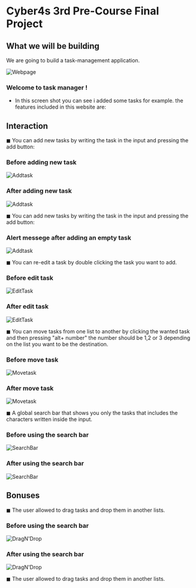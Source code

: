 # Cyber4s 3rd Pre-Course Final Project

## What we will be building

We are going to build a task-management application.

![Webpage](images/webpage.png)

### Welcome to task manager !

- In this screen shot you can see i added some tasks for example.
  the features included in this website are:

## Interaction

◼ You can add new tasks by writing the task in the input and pressing the add button:

### Before adding new task

![Addtask](images/beforeAddTask.png)

### After adding new task

![Addtask](images/afterAddTask.png)

◼ You can add new tasks by writing the task in the input and pressing the add button:

### Alert messege after adding an empty task

![Addtask](images/AlertMessege.png)

◼ You can re-edit a task by double clicking the task you want to add.

### Before edit task

![EditTask](images/beforeEditTask.png)

### After edit task

![EditTask](images/afterEditTask.png)

◼ You can move tasks from one list to another by clicking the wanted task and then pressing "alt+ number"
the number should be 1,2 or 3 depending on the list you want to be the destination.

### Before move task

![Movetask](images/beforMoveTask.png)

### After move task

![Movetask](images/afterMoveTask.png)

◼ A global search bar that shows you only the tasks that includes the characters written inside the input.

### Before using the search bar

![SearchBar](images/beforeUsingSearchBar.png)

### After using the search bar

![SearchBar](images/afterUsingSearchBar.png)

## Bonuses

◼ The user allowed to drag tasks and drop them in another lists.

### Before using the search bar

![DragN'Drop](images/beforeDragAndDrop.png)

### After using the search bar

![DragN'Drop](images/afterDragAndDrop.png)

◼ The user allowed to drag tasks and drop them in another lists.
